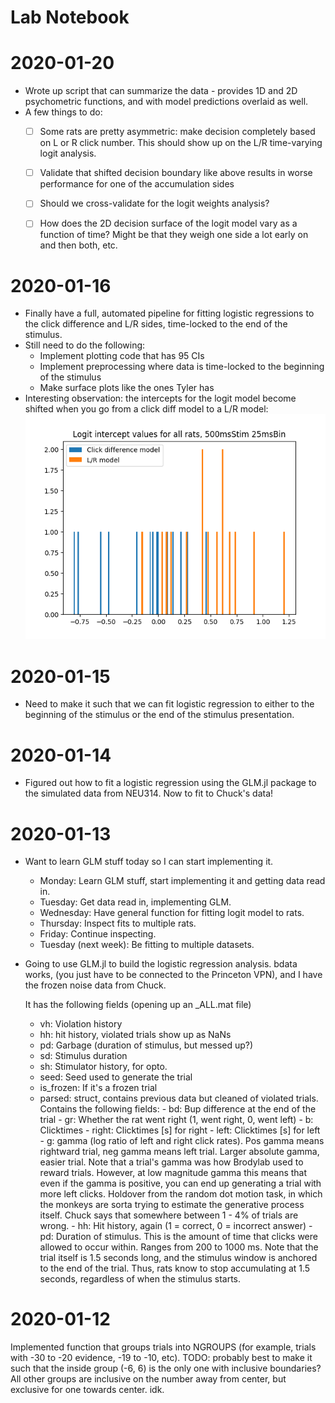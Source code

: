 # Lab Notebook

# 2020-01-20

- Wrote up script that can summarize the data - provides 1D and 2D
psychometric functions, and with model predictions overlaid as well.
- A few things to do:
   - [ ] Some rats are pretty asymmetric: make decision completely based on L or
   R click number. This should show up on the L/R time-varying logit analysis.
   - [ ] Validate that shifted decision boundary like above results in worse
   performance for one of the accumulation sides
   - [ ] Should we cross-validate for the logit weights analysis?
   - [ ] How does the 2D decision surface of the logit model vary as a function
   of time? Might be that they weigh one side a lot early on and then both, etc.


# 2020-01-16

- Finally have a full, automated pipeline for fitting logistic regressions to
  the click difference and L/R sides, time-locked to the end of the stimulus.
- Still need to do the following:
  - Implement plotting code that has 95 CIs
  - Implement preprocessing where data is time-locked to the beginning of the
    stimulus
  - Make surface plots like the ones Tyler has
- Interesting observation: the intercepts for the logit model become shifted
  when you go from a click diff model to a L/R model:
  ![](figs/intercept_shift_btwn_models.png)


# 2020-01-15

- Need to make it such that we can fit logistic regression to either to the
  beginning of the stimulus or the end of the stimulus presentation.

# 2020-01-14

- Figured out how to fit a logistic regression using the GLM.jl package to the
  simulated data from NEU314. Now to fit to Chuck's data!

# 2020-01-13

- Want to learn GLM stuff today so I can start implementing it.
  
  - Monday: Learn GLM stuff, start implementing it and getting data read in.
  - Tuesday: Get data read in, implementing GLM.
  - Wednesday: Have general function for fitting logit model to rats.
  - Thursday: Inspect fits to multiple rats.
  - Friday: Continue inspecting.
  - Tuesday (next week): Be fitting to multiple datasets.

- Going to use GLM.jl to build the logistic regression analysis. bdata works,
  (you just have to be connected to the Princeton VPN), and I have the frozen
  noise data from Chuck.
  
  It has the following fields (opening up an _ALL.mat file)
  
  - vh: Violation history
  - hh: hit history, violated trials show up as NaNs
  - pd: Garbage (duration of stimulus, but messed up?)
  - sd: Stimulus duration
  - sh: Stimulator history, for opto.
  - seed: Seed used to generate the trial
  - is_frozen: If it's a frozen trial
  - parsed: struct, contains previous data but cleaned of violated trials.
    Contains the following fields:
        - bd: Bup difference at the end of the trial
        - gr: Whether the rat went right (1, went right, 0, went left)
        - b: Clicktimes
            - right: Clicktimes [s] for right
            - left:  Clicktimes [s] for left
        - g: gamma (log ratio of left and right click rates). Pos gamma means
          rightward trial, neg gamma means left trial. Larger absolute gamma,
          easier trial. Note that a trial's gamma was how Brodylab used to
          reward trials. However, at low magnitude gamma this means that even
          if the gamma is positive, you can end up generating a trial with more
          left clicks. Holdover from the random dot motion task, in which the
          monkeys are sorta trying to estimate the generative process itself.
          Chuck says that somewhere between 1 - 4% of trials are wrong.
        - hh: Hit history, again (1 = correct, 0 = incorrect answer)
        - pd: Duration of stimulus. This is the amount of time that clicks were
          allowed to occur within. Ranges from 200 to 1000 ms. Note that the
          trial itself is 1.5 seconds long, and the stimulus window is anchored
          to the end of the trial. Thus, rats know to stop accumulating at 1.5
          seconds, regardless of when the stimulus starts.

# 2020-01-12

Implemented function that groups trials into NGROUPS (for example, trials with
-30 to -20 evidence, -19 to -10, etc). 
    TODO: probably best to make it such that the inside group (-6, 6)
    is the only one with inclusive boundaries? All other groups are
    inclusive on the number away from center, but exclusive for one
    towards center. idk.
